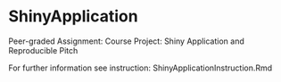 # ShinyApplication
Peer-graded Assignment: Course Project: Shiny Application and Reproducible Pitch

For further information see instruction: ShinyApplicationInstruction.Rmd
